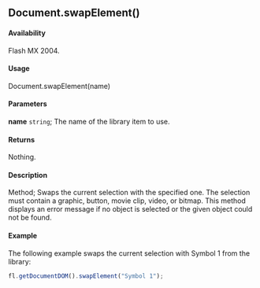 ## Document.swapElement()

#### Availability

Flash MX 2004.

#### Usage

Document.swapElement(name)

#### Parameters

**name** `string`; The name of the library item to use.

#### Returns

Nothing.

#### Description

Method; Swaps the current selection with the specified one. The selection must contain a graphic, button, movie clip, video, or bitmap. This method displays an error message if no object is selected or the given object could not be found.

#### Example

The following example swaps the current selection with Symbol 1 from the library:

```javascript
fl.getDocumentDOM().swapElement("Symbol 1");
```
